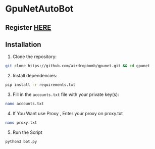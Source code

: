 # GpuNetAutoBot

## Register [HERE](https://token.gpu.net?ref=A4G02U)

## Installation

1. Clone the repository:
```bash
git clone https://github.com/airdropbomb/gpunet.git && cd gpunet
```

2. Install dependencies:
```bash
pip install -r requirements.txt
```

3. Fill in the `accounts.txt` file with your private key(s):
```bash
nano accounts.txt
```

4. If You Want use Proxy , Enter your proxy on proxy.txt
```bash
nano proxy.txt
```

5. Run the Script
```bash
python3 bot.py
```
